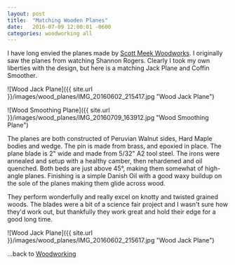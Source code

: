 ```yaml
---
layout: post
title:  "Matching Wooden Planes"
date:   2016-07-09 12:00:01 -0600
categories: woodworking all
---
```


I have long envied the planes made by [Scott Meek Woodworks](http://scottmeekwoodworks.com/). I originally saw the planes from watching Shannon Rogers. Clearly I took my own liberties with the design, but here is a matching Jack Plane and Coffin Smoother.

 ![Wood Jack Plane]({{ site.url }}/images/wood_planes/IMG_20160602_215417.jpg "Wood Jack Plane")


 ![Wood Smoothing Plane]({{ site.url }}/images/wood_planes/IMG_20160709_163912.jpg "Wood Smoothing Plane")

 The planes are both constructed of Peruvian Walnut sides, Hard Maple bodies and wedge. The pin is made from brass, and epoxied in place. The plane blade is 2" wide and made from 5/32" A2 tool steel. The irons were annealed and setup with a healthy camber, then rehardened and oil quenched. Both beds are just above 45°, making them somewhat of high-angle planes. Finishing is a simple Danish Oil with a good waxy buildup on the sole of the planes making them glide across wood.
 
 They perform wonderfully and really excel on knotty and twisted grained woods. The blades were a bit of a science fair project and I wasn't sure how they'd work out, but thankfully they work great and hold their edge for a good long time. 

  ![Wood Jack Plane]({{ site.url }}/images/wood_planes/IMG_20160602_215617.jpg "Wood Jack Plane")

...back to [Woodworking](/woodworking/)
